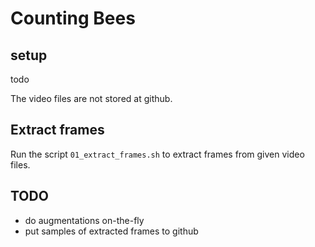 # Counting Bees

## setup

todo

The video files are not stored at github.

## Extract frames

Run the script `01_extract_frames.sh` to extract frames from given video files.


## TODO

- do augmentations on-the-fly
- put samples of extracted frames to github

